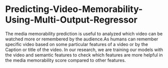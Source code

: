 # Predicting-Video-Memorability-Using-Multi-Output-Regressor
The media memorability prediction is useful to analyzed which video can be watched more or remembered by the audience.As humans can remember specific video based on some particular features of a video or by the Caption or title of the video. In our research, we are training our models with the video and semantic features to check which features are more helpful in the media memorability score compared to other features.
